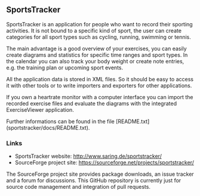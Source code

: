 ## SportsTracker

SportsTracker is an application for people who want to record their
sporting activities. It is not bound to a specific kind of sport, the user
can create categories for all sport types such as cycling, running, 
swimming or tennis.

The main advantage is a good overview of your exercises, you can easily
create diagrams and statistics for specific time ranges and sport types. In 
the calendar you can also track your body weight or create note entries, e.g. 
the training plan or upcoming sport events.

All the application data is stored in XML files. So it should be easy to
access it with other tools or to write importers and exporters for other
applications.

If you own a heartrate monitor with a computer interface you can import the
recorded exercise files and evaluate the diagrams with the integrated
ExerciseViewer application.

Further informations can be found in the file [README.txt]
(sportstracker/docs/README.txt).

### Links

* SportsTracker website: http://www.saring.de/sportstracker/
* SourceForge project site: https://sourceforge.net/projects/sportstracker/

The SourceForge project site provides package downloads, an issue tracker
and a forum for discussions. This GitHub repository is currently just for
source code management and integration of pull requests.
